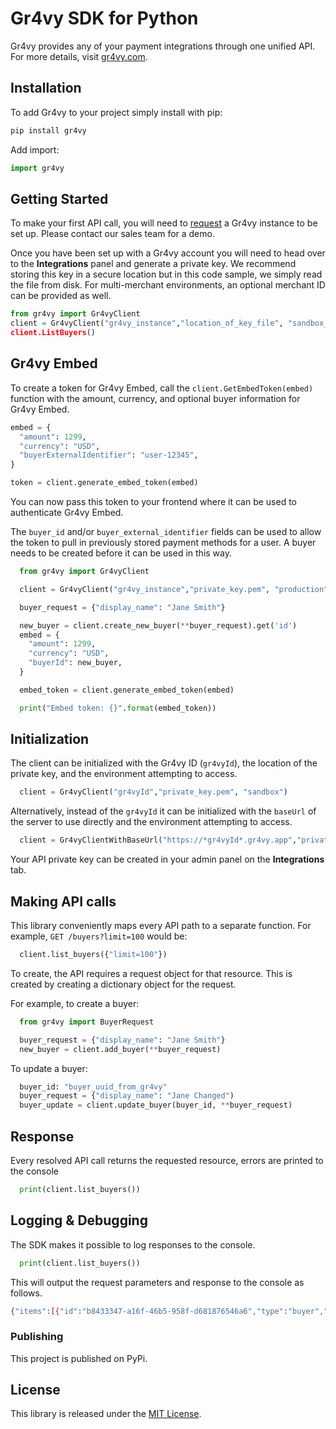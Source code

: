 # Gr4vy SDK for Python

Gr4vy provides any of your payment integrations through one unified API. For
more details, visit [gr4vy.com](https://gr4vy.com).

## Installation

To add Gr4vy to your project simply install with pip:

```python
pip install gr4vy
```

Add import:

```python
import gr4vy
```

## Getting Started

To make your first API call, you will need to [request](https://gr4vy.com) a
Gr4vy instance to be set up. Please contact our sales team for a demo.

Once you have been set up with a Gr4vy account you will need to head over to the
**Integrations** panel and generate a private key. We recommend storing this key
in a secure location but in this code sample, we simply read the file from disk.
For multi-merchant environments, an optional merchant ID can be provided as well.

```python
from gr4vy import Gr4vyClient
client = Gr4vyClient("gr4vy_instance","location_of_key_file", "sandbox_or_production", "my-merchant-id)
client.ListBuyers()
```

## Gr4vy Embed

To create a token for Gr4vy Embed, call the `client.GetEmbedToken(embed)`
function with the amount, currency, and optional buyer information for Gr4vy
Embed.

```python
embed = {
  "amount": 1299,
  "currency": "USD",
  "buyerExternalIdentifier": "user-12345",
}

token = client.generate_embed_token(embed)
```

You can now pass this token to your frontend where it can be used to
authenticate Gr4vy Embed.

The `buyer_id` and/or `buyer_external_identifier` fields can be used to allow
the token to pull in previously stored payment methods for a user. A buyer
needs to be created before it can be used in this way.

```python
  from gr4vy import Gr4vyClient

  client = Gr4vyClient("gr4vy_instance","private_key.pem", "production")

  buyer_request = {"display_name": "Jane Smith"}

  new_buyer = client.create_new_buyer(**buyer_request).get('id')
  embed = {
    "amount": 1299,
    "currency": "USD",
    "buyerId": new_buyer,
  }

  embed_token = client.generate_embed_token(embed)

  print("Embed token: {}".format(embed_token))
```

## Initialization

The client can be initialized with the Gr4vy ID (`gr4vyId`), the location of the private key, and the environment attempting to access.

```python
  client = Gr4vyClient("gr4vyId","private_key.pem", "sandbox")
```

Alternatively, instead of the `gr4vyId` it can be initialized with the `baseUrl`
of the server to use directly and the environment attempting to access.

```python
  client = Gr4vyClientWithBaseUrl("https://*gr4vyId*.gr4vy.app","private_key.pem", "sandbox")
```

Your API private key can be created in your admin panel on the **Integrations**
tab.


## Making API calls

This library conveniently maps every API path to a separate function. For
example, `GET /buyers?limit=100` would be:

```python
  client.list_buyers({"limit=100"})
```

To create, the API requires a request object for that resource. This is created by creating a dictionary object for the request.

For example, to create a buyer:

```python
  from gr4vy import BuyerRequest

  buyer_request = {"display_name": "Jane Smith"}
  new_buyer = client.add_buyer(**buyer_request)

```

To update a buyer:

```python
  buyer_id: "buyer_uuid_from_gr4vy"
  buyer_request = {"display_name": "Jane Changed")
  buyer_update = client.update_buyer(buyer_id, **buyer_request)
```

## Response

Every resolved API call returns the requested resource, errors are printed to the console


```python
  print(client.list_buyers())
```

## Logging & Debugging

The SDK makes it possible to log responses to the console.

```python
  print(client.list_buyers())
```

This will output the request parameters and response to the console as follows.

```sh
{"items":[{"id":"b8433347-a16f-46b5-958f-d681876546a6","type":"buyer","display_name":"Jane Smith","external_identifier":None,"created_at":"2021-04-22T06:51:16.910297+00:00","updated_at":"2021-04-22T07:18:49.816242+00:00"}],"limit":1,"next_cursor":"fAA0YjY5NmU2My00NzY5LTQ2OGMtOTEyNC0xODVjMDdjZTY5MzEAMjAyMS0wNC0yMlQwNjozNTowNy4yNTMxMDY","previous_cursor":None}
```

### Publishing

This project is published on PyPi.

## License

This library is released under the [MIT License](LICENSE).
